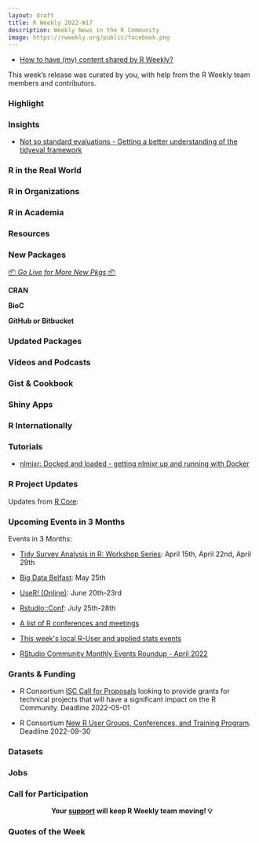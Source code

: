 ```yaml
---
layout: draft
title: R Weekly 2022-W17
description: Weekly News in the R Community
image: https://rweekly.org/public/facebook.png
---
```


+ [How to have (my) content shared by R Weekly?](https://github.com/rweekly/rweekly.org#how-to-have-my-content-shared-by-r-weekly)

This week’s release was curated by you, with help from the R Weekly team members and contributors.

### Highlight



### Insights

+ [Not so standard evaluations - Getting a better understanding of the tidyeval framework](https://lukas-r.blog/posts/2022-04-20-not-so-standard-evaluations/)


### R in the Real World




### R in Organizations



### R in Academia



### Resources



### New Packages

<p class="added-hostname"><a href="https://rweekly.org/live" target="_blank" class="externalLink">📦 <i>Go Live for More New Pkgs</i> 📦</a></p>

**CRAN**



**BioC**



**GitHub or Bitbucket**



### Updated Packages



### Videos and Podcasts



### Gist & Cookbook



### Shiny Apps



### R Internationally



### Tutorials

+ [nlmixr: Docked and loaded - getting nlmixr up and running with Docker](https://numetric.ai/posts/2021-11-14-nlmixr-docked-and-loaded/)

<!--<div class="post-more-begin></div><div class="post-more-end"></div>-->

### R Project Updates

Updates from [R Core](http://developer.r-project.org/blosxom.cgi/R-devel/NEWS):


### Upcoming Events in 3 Months

Events in 3 Months:

+ [Tidy Survey Analysis in R: Workshop Series](https://www.mapor.org/2022-spring-webinar-series/): April 15th, April 22nd, April 29th

+ [Big Data Belfast](https://www.bigdatabelfast.com/): May 25th

+ [UseR! (Online)](https://user2022.r-project.org/): June 20th-23rd

+ [Rstudio::Conf](https://www.rstudio.com/conference/): July 25th-28th

+ [A list of R conferences and meetings](https://jumpingrivers.github.io/meetingsR/events.html)

+ [This week's local R-User and applied stats events](https://community.rstudio.com/c/irl)

+ [RStudio Community Monthly Events Roundup - April 2022](https://www.rstudio.com/blog/rstudio-community-monthly-events-roundup-april-2022/)

### Grants & Funding

+ R Consortium [ISC Call for Proposals](https://www.r-consortium.org/blog/2022/04/01/isc-call-for-proposals-2) looking to provide grants for technical projects that will have a significant impact on the R Community. Deadline 2022-05-01

+ R Consortium [New R User Groups, Conferences, and Training Program](https://www.r-consortium.org/announcement/2022/04/01/announcing-the-new-r-user-groups-conferences-and-training-program). Deadline 2022-09-30

### Datasets

### Jobs




### Call for Participation

<p class="hide-support added-hostname support-rweekly" style="text-align: center;font-weight: bold;">Your <a class="non-visited externalLink" href="https://www.patreon.com/rweekly" onclick="pas(this)">support</a> will keep R Weekly team moving! 💡</p>

### Quotes of the Week

